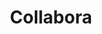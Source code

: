 ---
title: "Collabora"
link: https://www.collabora.com/
logo: collabora.png

events:                      # List of events sponsored
  - "09-cardiff"

# Sponsorship amount/resource for each event
09-cardiff: "£150"
---